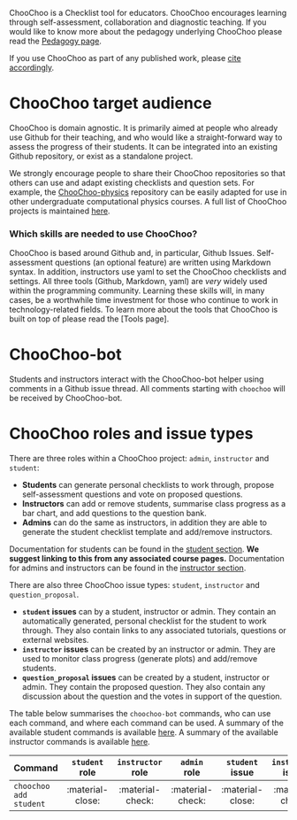 ChooChoo is a Checklist tool for educators. ChooChoo encourages learning through self-assessment, collaboration and diagnostic teaching. If you would like to know more about the pedagogy underlying ChooChoo please read the [Pedagogy page](./pedagogy.md).

If you use ChooChoo as part of any published work, please [cite accordingly](./citation.md).

# ChooChoo target audience
ChooChoo is domain agnostic. It is primarily aimed at people who already use Github for their teaching, and who would like a straight-forward way to assess the progress of their students. It can be integrated into an existing Github repository, or exist as a standalone project.

We strongly encourage people to share their ChooChoo repositories so that others can use and adapt existing checklists and question sets. For example, the [ChooChoo-physics]() repository can be easily adapted for use in other undergraduate computational physics courses. A full list of ChooChoo projects is maintained [here]().

### Which skills are needed to use ChooChoo?
ChooChoo is based around Github and, in particular, Github Issues. Self-assessment questions (an optional feature) are written using Markdown syntax. In addition, instructors use yaml to set the ChooChoo checklists and settings. All three tools (Github, Markdown, yaml) are *very* widely used within the programming community. Learning these skills will, in many cases, be a worthwhile time investment for those who continue to work in technology-related fields. To learn more about the tools that ChooChoo is built on top of please read the [Tools page].

# ChooChoo-bot 
Students and instructors interact with the ChooChoo-bot helper using comments in a Github issue thread. All comments starting with `choochoo` will be received by ChooChoo-bot. 

# ChooChoo roles and issue types
There are three roles within a ChooChoo project: `admin`, `instructor` and `student`:

- **Students** can generate personal checklists to work through, propose self-assessment questions and vote on proposed questions. 
- **Instructors** can add or remove students, summarise class progress as a bar chart, and add questions to the question bank. 
- **Admins** can do the same as instructors, in addition they are able to generate the student checklist template and add/remove instructors. 

Documentation for students can be found in the [student section](./students/). **We suggest linking to this from any associated course pages.** Documentation for admins and instructors can be found in the [instructor section](./instructors/).

There are also three ChooChoo issue types: `student`, `instructor` and `question_proposal`. 

- **`student` issues** can by a student, instructor or admin. They contain an automatically generated, personal checklist for the student to work through. They also contain links to any associated tutorials, questions or external websites.
- **`instructor` issues** can be created by an instructor or admin. They are used to monitor class progress (generate plots) and add/remove students.
- **`question_proposal` issues** can be created by a student, instructor or admin. They contain the proposed question. They also contain any discussion about the question and the votes in support of the question.

The table below summarises the `choochoo-bot` commands, who can use each command, and where each command can be used. A summary of the available student commands is available [here](./students/commands). A summary of the available instructor commands is available [here](./instructors/commands).

| Command | `student` role | `instructor` role | `admin` role | `student` issue | `instructor` issue | `question_proposal` issue |
| ------ | :----:  | :----:  | :----:  | :----:  | :----:  | :----: |
| `choochoo add student` |:material-close: | :material-check: | :material-check: |:material-close: |:material-check: |:material-close: |





